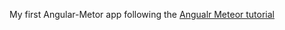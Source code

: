 My first Angular-Metor app following the [Angualr Meteor tutorial](http://angular-meteor.com/tutorials/angular1/bootstrapping)